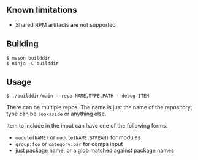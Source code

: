 ## Known limitations

- Shared RPM artifacts are not supported


## Building

```
$ meson builddir
$ ninja -C builddir
```


## Usage

```
$ ./builddir/main --repo NAME,TYPE,PATH --debug ITEM
```

There can be multiple repos. The name is just the name of the repository; type
can be `lookaside` or anything else.

Item to include in the input can have one of the following forms.

* `module(NAME)` or `module(NAME:STREAM)` for modules
* `group:foo` or `category:bar` for comps input
* just package name, or a glob matched against package names
